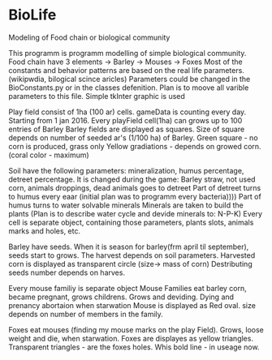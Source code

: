 # BioLife
Modeling of Food chain or biological community

This programm is programm modelling of simple biological community.
Food chain have 3 elements -> Barley -> Mouses -> Foxes
Most of the constants and behavior patterns are based on the real life parameters. (wikipwdia, bilogical scince aricles)
Parameters could be changed in the BioConstants.py or in the classes defenition. Plan is to moove all varible parameters to this file.
Simple tkInter graphic is used

Play field consist of 1ha (100 ar) cells.
gameData is counting every day. Starting from 1 jan 2016.
Every playField cell(1ha) can grows up to 100 entries of Barley
Barley fields are displayed as squares. Size of square depends on number of seeded ar's (1/100 ha) of Barley.
Green square - no corn is produced, grass only
Yellow gradiations - depends on growed corn. (coral color - maximum)

Soil have the following parameters: mineralization, humus percentage, detreet percentage.
It is changed during the game: Barley straw, not used corn, animals droppings, dead animals goes to detreet
Part of detreet turns to humus every eaar (initial plan was to programm every bacteria))))
Part of humus turns to water solvable minerals
Minerals are taken to build the plants (Plan is to describe water cycle and devide minerals to: N-P-K)
Every cell is separate object, containing those parameters, plants slots, animals marks and holes, etc.

Barley have seeds. When it is season for barley(frm april til september), seeds start to grows.
The harvest depends on soil parameters. 
Harvested corn is displayed as transparent circle (size-> mass of corn)
Destributing seeds number depends on harves.

Every mouse familiy is separate object
Mouse Families eat barley corn, became pregnant, grows childrens. Grows and deviding. Dying and prenancy abortaion when starwation
Mouse is displayed as Red oval. size depends on number of members in the family.

Foxes eat mouses (finding my mouse marks on the play Field). Grows, loose weight and die, when starwation.
Foxes are displayes as yellow triangles.
Transparent triangles  - are the foxes holes. Whis bold line - in useage now.
